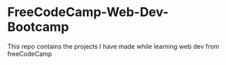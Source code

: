 # FreeCodeCamp-Web-Dev-Bootcamp
This repo contains the projects I have made while learning web dev from freeCodeCamp
